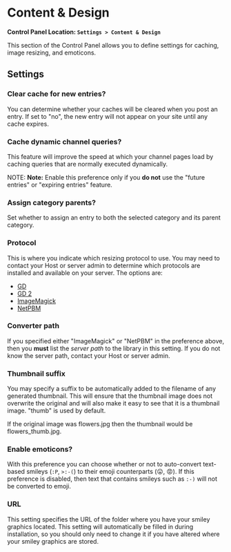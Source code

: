 <!--
    This source file is part of the open source project
    ExpressionEngine User Guide (https://github.com/ExpressionEngine/ExpressionEngine-User-Guide)

    @link      https://expressionengine.com/
    @copyright Copyright (c) 2003-2019, EllisLab Corp. (https://ellislab.com)
    @license   https://expressionengine.com/license Licensed under Apache License, Version 2.0
-->

# Content & Design

**Control Panel Location: `Settings > Content & Design`**

This section of the Control Panel allows you to define settings for caching, image resizing, and emoticons.

## Settings

### Clear cache for new entries?

You can determine whether your caches will be cleared when you post an entry. If set to "no", the new entry will not appear on your site until any cache expires.

### Cache dynamic channel queries?

This feature will improve the speed at which your channel pages load by caching queries that are normally executed dynamically.

NOTE: **Note:** Enable this preference only if you **do not** use the "future entries" or "expiring entries" feature.

### Assign category parents?

Set whether to assign an entry to both the selected category and its parent category.

### Protocol

This is where you indicate which resizing protocol to use. You may need to contact your Host or server admin to determine which protocols are installed and available on your server. The options are:

- [GD](http://www.boutell.com/gd/)
- [GD 2](http://www.boutell.com/gd/)
- [ImageMagick](http://www.imagemagick.org/script/index.php)
- [NetPBM](http://netpbm.sourceforge.net/)

### Converter path

If you specified either "ImageMagick" or "NetPBM" in the preference above, then you **must** list the _server path_ to the library in this setting. If you do not know the server path, contact your Host or server admin.

### Thumbnail suffix

You may specify a suffix to be automatically added to the filename of any generated thumbnail. This will ensure that the thumbnail image does not overwrite the original and will also make it easy to see that it is a thumbnail image. "thumb" is used by default.

If the original image was flowers.jpg then the thumbnail would be flowers_thumb.jpg.

### Enable emoticons?

With this preference you can choose whether or not to auto-convert text-based smileys (`:P`, `>:-(`) to their emoji counterparts (😛, 😡). If this preference is disabled, then text that contains smileys such as `:-)` will not be converted to emoji.

### URL

This setting specifies the URL of the folder where you have your smiley graphics located. This setting will automatically be filled in during installation, so you should only need to change it if you have altered where your smiley graphics are stored.
